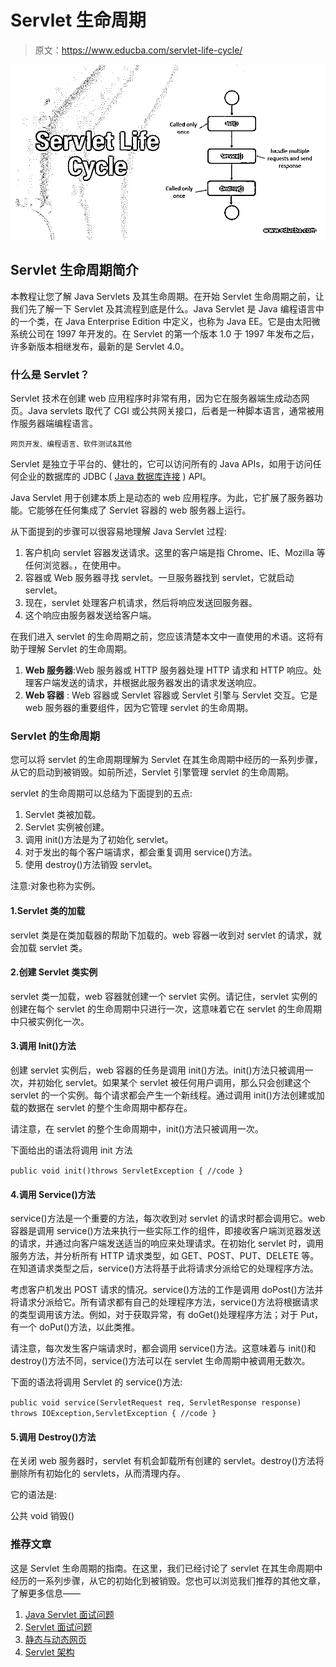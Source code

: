# Servlet 生命周期

> 原文：<https://www.educba.com/servlet-life-cycle/>

![Servlet Life Cycle](img/f492332e8bfaa4cd76b4bee0fbab90c6.png)



## Servlet 生命周期简介

本教程让您了解 Java Servlets 及其生命周期。在开始 Servlet 生命周期之前，让我们先了解一下 Servlet 及其流程到底是什么。Java Servlet 是 Java 编程语言中的一个类，在 Java Enterprise Edition 中定义，也称为 Java EE。它是由太阳微系统公司在 1997 年开发的。在 Servlet 的第一个版本 1.0 于 1997 年发布之后，许多新版本相继发布，最新的是 Servlet 4.0。

### 什么是 Servlet？

Servlet 技术在创建 web 应用程序时非常有用，因为它在服务器端生成动态网页。Java servlets 取代了 CGI 或公共网关接口，后者是一种脚本语言，通常被用作服务器端编程语言。

<small>网页开发、编程语言、软件测试&其他</small>

Servlet 是独立于平台的、健壮的，它可以访问所有的 Java APIs，如用于访问任何企业的数据库的 JDBC ( [Java 数据库连接](https://www.educba.com/jdbc-interview-questions/) ) API。

Java Servlet 用于创建本质上是动态的 web 应用程序。为此，它扩展了服务器功能。它能够在任何集成了 Servlet 容器的 web 服务器上运行。

从下面提到的步骤可以很容易地理解 Java Servlet 过程:

1.  客户机向 servlet 容器发送请求。这里的客户端是指 Chrome、IE、Mozilla 等任何浏览器。，在使用中。
2.  容器或 Web 服务器寻找 servlet。一旦服务器找到 servlet，它就启动 servlet。
3.  现在，servlet 处理客户机请求，然后将响应发送回服务器。
4.  这个响应由服务器发送给客户端。

在我们进入 servlet 的生命周期之前，您应该清楚本文中一直使用的术语。这将有助于理解 Servlet 的生命周期。

1.  **Web 服务器**:Web 服务器或 HTTP 服务器处理 HTTP 请求和 HTTP 响应。处理客户端发送的请求，并根据此服务器发出的请求发送响应。
2.  **Web 容器** : Web 容器或 Servlet 容器或 Servlet 引擎与 Servlet 交互。它是 web 服务器的重要组件，因为它管理 servlet 的生命周期。

### Servlet 的生命周期

您可以将 servlet 的生命周期理解为 Servlet 在其生命周期中经历的一系列步骤，从它的启动到被销毁。如前所述，Servlet 引擎管理 servlet 的生命周期。

servlet 的生命周期可以总结为下面提到的五点:

1.  Servlet 类被加载。
2.  Servlet 实例被创建。
3.  调用 init()方法是为了初始化 servlet。
4.  对于发出的每个客户端请求，都会重复调用 service()方法。
5.  使用 destroy()方法销毁 servlet。

注意:对象也称为实例。

#### 1.Servlet 类的加载

servlet 类是在类加载器的帮助下加载的。web 容器一收到对 servlet 的请求，就会加载 servlet 类。

#### 2.创建 Servlet 类实例

servlet 类一加载，web 容器就创建一个 servlet 实例。请记住，servlet 实例的创建在每个 servlet 的生命周期中只进行一次，这意味着它在 servlet 的生命周期中只被实例化一次。

#### 3.调用 Init()方法

创建 servlet 实例后，web 容器的任务是调用 init()方法。init()方法只被调用一次，并初始化 servlet。如果某个 servlet 被任何用户调用，那么只会创建这个 servlet 的一个实例。每个请求都会产生一个新线程。通过调用 init()方法创建或加载的数据在 servlet 的整个生命周期中都存在。

请注意，在 servlet 的整个生命周期中，init()方法只被调用一次。

下面给出的语法将调用 init 方法

`public void init()throws ServletException
{
/​/code
}`

#### 4.调用 Service()方法

service()方法是一个重要的方法，每次收到对 servlet 的请求时都会调用它。web 容器是调用 service()方法来执行一些实际工作的组件，即接收客户端浏览器发送的请求，并通过向客户端发送适当的响应来处理请求。在初始化 servlet 时，调用服务方法，并分析所有 HTTP 请求类型，如 GET、POST、PUT、DELETE 等。在知道请求类型之后，service()方法将基于此将请求分派给它的处理程序方法。

考虑客户机发出 POST 请求的情况。service()方法的工作是调用 doPost()方法并将请求分派给它。所有请求都有自己的处理程序方法，service()方法将根据请求的类型调用该方法。例如，对于获取异常，有 doGet()处理程序方法；对于 Put，有一个 doPut()方法，以此类推。

请注意，每次发生客户端请求时，都会调用 service()方法。这意味着与 init()和 destroy()方法不同，service()方法可以在 servlet 生命周期中被调用无数次。

下面的语法将调用 Servlet 的 service()方法:

`public void service(ServletRequest req, ServletResponse response) throws IOException,ServletException
{
//code
}`

#### 5.调用 Destroy()方法

在关闭 web 服务器时，servlet 有机会卸载所有创建的 servlet。destroy()方法将删除所有初始化的 servlets，从而清理内存。

它的语法是:

公共 void 销毁()

### 推荐文章

这是 Servlet 生命周期的指南。在这里，我们已经讨论了 servlet 在其生命周期中经历的一系列步骤，从它的初始化到被销毁。您也可以浏览我们推荐的其他文章，了解更多信息——

1.  [Java Servlet 面试问题](https://www.educba.com/java-servlet-interview-questions/)
2.  [Servlet 面试问题](https://www.educba.com/servlet-interview-questions/)
3.  [静态与动态网页](https://www.educba.com/static-vs-dynamic-web-page/)
4.  [Servlet 架构](https://www.educba.com/servlet-architecture/)





